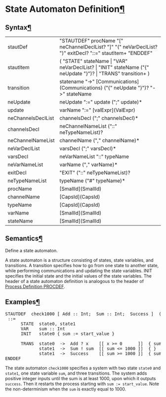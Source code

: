<a name="State-Automaton-Definition"></a>

# State Automaton Definition[¶](#State-Automaton-Definition)

<a name="Syntax"></a>

## Syntax[¶](#Syntax)

<table>

<tbody>

<tr>

<td>stautDef  
</td>

<td>"STAUTDEF" procName "[" neChannelDeclList? "]" "(" neVarDeclList? ")" exitDecl? "::=" stautItem+ "ENDDEF"  
</td>

</tr>

<tr>

<td>stautItem  
</td>

<td>( "STATE" stateName  
| "VAR" neVarDeclList?  
| "INIT" stateName ("{" neUpdate "}")?
| "TRANS" transition+  
)  
</td>

</tr>

<tr>

<td>transition  
</td>

<td>statename "->" [Communications](Communications) ("{" neUpdate "}")? "->" stateName  
</td>

</tr>
<tr>

<td>neUpdate  
</td>

<td>neUpdate ":=" update (";" update)*
</td>

</tr>

<tr>

<td>update  
</td>

<td>varName ":=" [valExpr](ValExpr)  
</td>

</tr>

<tr>

<td>neChannelsDeclList  
</td>

<td>channelsDecl (";" channelsDecl)*  
</td>

</tr>

<tr>

<td>channelsDecl  
</td>

<td>neChannelNameList ("::" neTypeNameList)?  
</td>

</tr>

<tr>

<td>neChannelNameList  
</td>

<td>channelName ("," channelName)*  
</td>

</tr>

<tr>

<td>neVarDeclList  
</td>

<td>varsDecl (";" varsDecl)*  
</td>

</tr>

<tr>

<td>varsDecl  
</td>

<td>neVarNameList "::" typeName  
</td>

</tr>

<tr>

<td>neVarNameList  
</td>

<td>varName ("," varName)*  
</td>

</tr>

<tr>

<td>exitDecl  
</td>

<td>"EXIT" ("::" neTypeNameList)?  
</td>

</tr>

<tr>

<td>neTypeNameList  
</td>

<td>typeName ("#" typeName)*  
</td>

</tr>

<tr>

<td>procName  
</td>

<td>[SmallId](SmallId)  
</td>

</tr>

<tr>

<td>channelName  
</td>

<td>[CapsId](CapsId)  
</td>

</tr>

<tr>

<td>typeName  
</td>

<td>[CapsId](CapsId)  
</td>

</tr>

<tr>

<td>varName  
</td>

<td>[SmallId](SmallId)  
</td>

</tr>

<tr>

<td>stateName  
</td>

<td>[SmallId](SmallId)  
</td>

</tr>

</tbody>

</table>

<a name="Semantics"></a>

## Semantics[¶](#Semantics)

Define a state automaton.

A state automaton is a structure consisting of states, state variables, and transitions. A transition specifies how to go from one state to another state, while performing communications and updating the state variables. INIT specifies the initial state and the initial values of the state variables. The header of a state automaton definition is analogous to the header of [Process Definition PROCDEF](ProcDefs).

<a name="Examples"></a>

## Examples[¶](#Examples)

<pre>STAUTDEF  check1000 [ Add :: Int;  Sum :: Int;  Success ]  ( start_value :: Int )
 ::=
      STATE  state0, state1
      VAR    sum :: Int
      INIT   state0 { sum := start_value }

      TRANS  state0  ->  Add ? x    [[ x >= 0      ]]  { sum := sum + x }      ->  state1
             state1  ->  Sum ! sum  [[ sum <= 1000 ]]  { }                     ->  state0
             state1  ->  Success    [[ sum >= 1000 ]]  { sum := start_value }  ->  state0
ENDDEF
</pre>

The state automaton `check1000` specifies a system with two state `state0` and `state1`, one state variable `sum`, and three transitions. The system adds positive integer inputs until the sum is at least 1000, upon which it outputs `success`. Then it restarts the process starting with `sum := start_value`. Note the non-determinism when the `sum` is exactly equal to 1000.